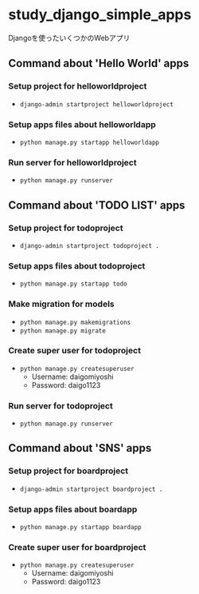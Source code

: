 # study_django_simple_apps

Djangoを使ったいくつかのWebアプリ

## Command about 'Hello World' apps

### Setup project for helloworldproject

- ```django-admin startproject helloworldproject```

### Setup apps files about helloworldapp

- ```python manage.py startapp helloworldapp```

### Run server for helloworldproject

- ```python manage.py runserver```

## Command about 'TODO LIST' apps

### Setup project for todoproject

- ```django-admin startproject todoproject .```

### Setup apps files about todoproject

- ```python manage.py startapp todo```

### Make migration for models

- ```python manage.py makemigrations```
- ```python manage.py migrate```

### Create super user for todoproject

- ```python manage.py createsuperuser```
  - Username: daigomiyoshi
  - Password: daigo1123

### Run server for todoproject

- ```python manage.py runserver```

## Command about 'SNS' apps

### Setup project for boardproject

- ```django-admin startproject boardproject .```

### Setup apps files about boardapp

- ```python manage.py startapp boardapp```

### Create super user for boardproject

- ```python manage.py createsuperuser```
  - Username: daigomiyoshi
  - Password: daigo1123
